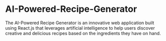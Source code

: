 # AI-Powered-Recipe-Generator
The AI-Powered Recipe Generator is an innovative web application built using React.js that leverages artificial intelligence to help users discover creative and delicious recipes based on the ingredients they have on hand. 

